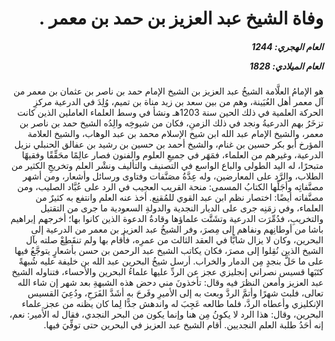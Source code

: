 <h1 dir="rtl">وفاة الشيخ عبد العزيز بن حمد بن معمر .</h1>

<h5 dir="rtl">العام الهجري:  1244

العام الميلادي: 1828

</h5>

<p dir="rtl">هو الإمامُ العلَّامة الشيخُ عبد العزيز بن الشيخ الإمام حمد بن ناصر بن عثمان بن معمر من آل معمر أهل العُيَينة، وهم من بين سعد بن زيد مناة بن تميم، وُلِدَ في الدرعية مركزِ الحركة العلمية في ذلك الحين سنة 1203هـ ونشأ في وسط العلماء العاملين الذين كانت تزخَرُ بهم الدرعيةُ ونجد في ذلك الزمنِ، فكان من شيوخِه والِدُه الشيخ حمد بن ناصر بن معمر، والشيخ الإمام عبد الله ابن شيخ الإسلام محمد بن عبد الوهاب، والشيخ العلامة المؤرخ أبو بكر حسين بن غنام، والشيخ أحمد بن حسين بن رشيد بن عفالق الحنبلي نزيل الدرعية، وغيرهم من العلماء، فمَهَر في جميعِ العلوم والفنون فصار عالِمًا محَقِّقًا وفقيهًا متبحرًا، له اليد الطولى والباع الواسع في التصنيف والتأليف ونشْر العلم وتخريجِ الكثير من الطلاب، والرَّد على المعارضين، وله عِدَّةُ مصَنَّفات وفتاوى ورسائل وأشعار، ومن أشهر مصنَّفاتِه وأجَلِّها الكتابُ المسمى: منحة القريب العجيب في الرد على عُبَّاد الصليب، ومن مصنَّفاته أيضًا: اختصار نظم ابن عبد القوي للمُقنِع. أخذ عنه العلم وانتفع به كثيرٌ من العلماء، وفي زمَنِه جرى على الديار النجدية والدولةِ السعودية ما جرى من التقتيل والتخريبِ، فدُمِّرَت الدرعية وتشَتَّت علماؤها وقادةُ الدعوة الذين كانوا بها؛ أخرجهم إبراهيم باشا من أوطانِهم ونفاهم إلى مِصرَ، وفر الشيخُ عبد العزيز بن معمر من الدرعية إلى البحرين، وكان لا يزال شابًّا في العقد الثالث من عمرِه، فأقام بها ولم تنقَطِعْ صلته بآل الشيخ الذين نُقِلوا إلى مصرَ، فكان يكاتب الشيخ عبد الرحمن بن حسن بأشعارٍ يتوجَّعُ فيها على ما حَلَّ بنجدٍ مِن الدمار والخراب. أرسل شيخُ البحرين عبد الله بن خليفة عليه شُبهةً كتَبَها قسيس نصراني إنجليزي عجز عن الردِّ عليها علماءُ البحرين والأحساء، فتناوله الشيخ عبد العزيز وأمعن النظرَ فيه وقال: تأخذونَ مني دحض هذه الشبهةِ بعد شهر إن شاء الله تعالى، فلبث شهرًا وأتمَّ الردَّ وبعث به إلى الأميرِ وفَرحَ به أشَدَّ الفَرَحِ، ودُعِيَ القسيس الإنكليزي وأعطاه الردَّ، فلما طالعه عَجِبَ له واندهش جدًّا لِما كان يظنه من عجز ِعلماء البحرين، وقال: هذا الرد لا يكونُ مِن هنا وإنما يكون من البحر النجدي، فقال له الأمير: نعم، إنه أحَدُ طلبة العلم النجديين. أقام الشيخ عبد العزيز في البحرين حتى توفِّيَ فيها.</p></br>
